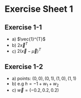 # Exercise Sheet 1

## Exercise 1-1

- a) $\vec{1}^{T}$
- b) $2\vec{x}^{T}$
- c) $2(\vec{x}-\vec{\mu})^{T}$

## Exercise 1-2

- a) points: $(0, 0), (0, 1), (1, 0), (1, 1)$
- b) e.g $h = - 1 + w_1 + w_2$
- c) $\vec{w} = (-0.2, 0.2, 0.2)$


